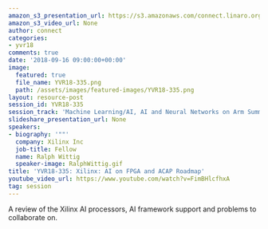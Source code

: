 ```yaml
---
amazon_s3_presentation_url: https://s3.amazonaws.com/connect.linaro.org/yvr18/presentations/yvr18-335.pdf
amazon_s3_video_url: None
author: connect
categories:
- yvr18
comments: true
date: '2018-09-16 09:00:00+00:00'
image:
  featured: true
  file_name: YVR18-335.png
  path: /assets/images/featured-images/YVR18-335.png
layout: resource-post
session_id: YVR18-335
session_track: 'Machine Learning/AI, AI and Neural Networks on Arm Summit '
slideshare_presentation_url: None
speakers:
- biography: '""'
  company: Xilinx Inc
  job-title: Fellow
  name: Ralph Wittig
  speaker-image: RalphWittig.gif
title: 'YVR18-335: Xilinx: AI on FPGA and ACAP Roadmap'
youtube_video_url: https://www.youtube.com/watch?v=FimBHlcfhxA
tag: session
---
```


A review of the Xilinx AI processors, AI framework support and problems to collaborate on.
